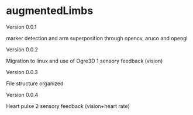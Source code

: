 augmentedLimbs
==============

Version 0.0.1

marker detection and arm superposition through opencv, aruco and opengl

Version 0.0.2

Migration to linux and use of Ogre3D
1 sensory feedback (vision)

Version 0.0.3

File structure organized

Version 0.0.4

Heart pulse
2 sensory feedback (vision+heart rate)
